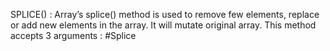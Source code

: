 
SPLICE() :
Array’s splice() method is used to remove few elements, replace or add new elements in the array. It will mutate original array. This method accepts 3 arguments :
#Splice
